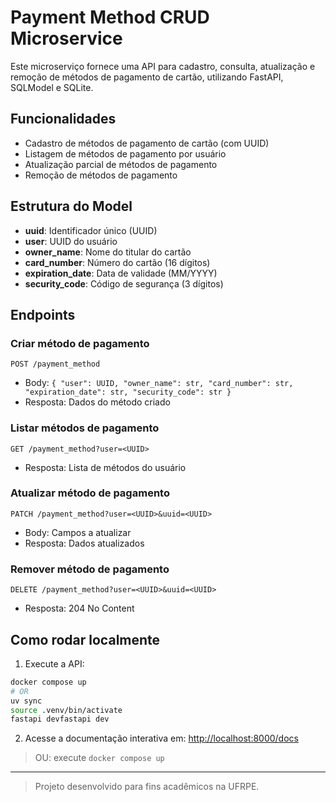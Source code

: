 # Payment Method CRUD Microservice

Este microserviço fornece uma API para cadastro, consulta, atualização e remoção de métodos de pagamento de cartão, utilizando FastAPI, SQLModel e SQLite.

## Funcionalidades
- Cadastro de métodos de pagamento de cartão (com UUID)
- Listagem de métodos de pagamento por usuário
- Atualização parcial de métodos de pagamento
- Remoção de métodos de pagamento

## Estrutura do Model
- **uuid**: Identificador único (UUID)
- **user**: UUID do usuário
- **owner_name**: Nome do titular do cartão
- **card_number**: Número do cartão (16 dígitos)
- **expiration_date**: Data de validade (MM/YYYY)
- **security_code**: Código de segurança (3 dígitos)

## Endpoints

### Criar método de pagamento
`POST /payment_method`
- Body: `{ "user": UUID, "owner_name": str, "card_number": str, "expiration_date": str, "security_code": str }`
- Resposta: Dados do método criado

### Listar métodos de pagamento
`GET /payment_method?user=<UUID>`
- Resposta: Lista de métodos do usuário

### Atualizar método de pagamento
`PATCH /payment_method?user=<UUID>&uuid=<UUID>`
- Body: Campos a atualizar
- Resposta: Dados atualizados

### Remover método de pagamento
`DELETE /payment_method?user=<UUID>&uuid=<UUID>`
- Resposta: 204 No Content

## Como rodar localmente

1. Execute a API:
```sh
docker compose up
# OR
uv sync
source .venv/bin/activate
fastapi devfastapi dev
```

2. Acesse a documentação interativa em: [http://localhost:8000/docs](http://localhost:8000/docs)

> OU: execute `docker compose up`
---

> Projeto desenvolvido para fins acadêmicos na UFRPE.
